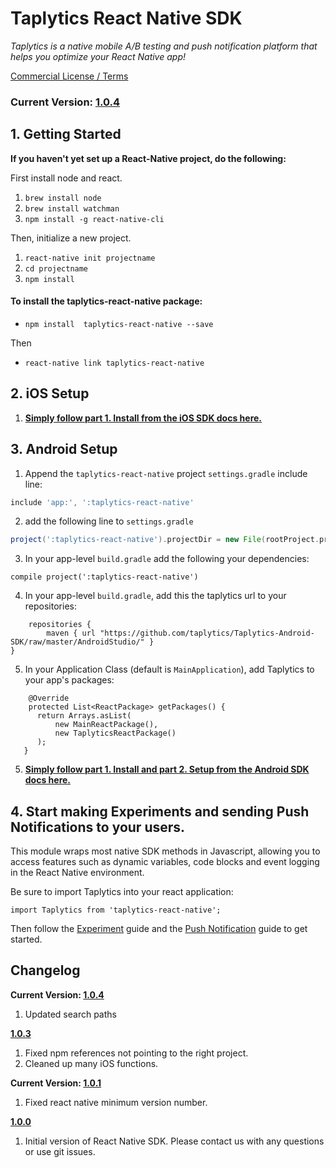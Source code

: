 
# Taplytics React Native SDK

_Taplytics is a native mobile A/B testing and push notification platform that helps you optimize your React Native app!_

 [Commercial License / Terms](http://taplytics.com/terms)
 
### **Current Version: [1.0.4](#changelog)**

## 1. Getting Started

**If you haven't yet set up a React-Native project, do the following:**

First install node and react.

1. `brew install node`
2. `brew install watchman`
3. `npm install -g react-native-cli`

Then, initialize a new project.

1.  `react-native init projectname`
2. `cd projectname`
3. `npm install`

#### **To install the taplytics-react-native package:**

* `npm install  taplytics-react-native --save`

Then

* `react-native link taplytics-react-native`


## 2. iOS Setup

1. **[Simply follow part 1. Install from the iOS SDK docs here.](https://github.com/taplytics/taplytics-ios-sdk/blob/master/START.md#1-install)**

## 3. Android Setup

1. Append the `taplytics-react-native` project `settings.gradle` include line:

```gradle
include 'app:', ':taplytics-react-native'
```

2. add the following line to `settings.gradle`
  	
  	
```gradle
project(':taplytics-react-native').projectDir = new File(rootProject.projectDir, 	'../node_modules/taplytics-react-native/android')
```

3. In your app-level `build.gradle` add the following your dependencies:

```      
compile project(':taplytics-react-native')
```

4. In your app-level `build.gradle`, add this the taplytics url to your repositories:

```
    repositories {                                                                                              
        maven { url "https://github.com/taplytics/Taplytics-Android-SDK/raw/master/AndroidStudio/" }
}
```

5. In your Application Class (default is `MainApplication`), add Taplytics to your app's packages:

```
    @Override
    protected List<ReactPackage> getPackages() {
      return Arrays.asList(
          new MainReactPackage(),
          new TaplyticsReactPackage()
      );
   }
```

5. **[Simply follow part 1. Install and part 2. Setup from the Android SDK docs here.](https://github.com/taplytics/taplytics-ios-sdk/blob/master/START.md#1-install)**


## 4. Start making Experiments and sending Push Notifications to your users.

This module wraps most native SDK methods in Javascript, allowing you to access features such as dynamic variables, code blocks and event logging in the React Native environment.

Be sure to import Taplytics into your react application:

```
import Taplytics from 'taplytics-react-native';
```

Then follow the [Experiment](/EXPERIMENTS.md) guide and the [Push Notification](/PUSH.md) guide to get started.

## Changelog

**Current Version: [1.0.4](https://github.com/taplytics/Taplytics-React-Native/releases/tag/1.0.3)**

1. Updated search paths

**[1.0.3](https://github.com/taplytics/Taplytics-React-Native/releases/tag/1.0.3)**

1. Fixed npm references not pointing to the right project.
2. Cleaned up many iOS functions.

**Current Version: [1.0.1](https://github.com/taplytics/Taplytics-React-Native/releases/tag/1.0.1)**

1. Fixed react native minimum version number. 

**[1.0.0](https://github.com/taplytics/Taplytics-React-Native/releases/tag/1.0.0)**

1. Initial version of React Native SDK. Please contact us with any questions or use git issues. 




